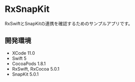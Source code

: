 # RxSnapKit
RxSwiftとSnapKitの連携を確認するためのサンプルアプリです。

## 開発環境
- XCode 11.0
- Swift 5
- CocoaPods 1.8.1
- RxSwift, RxCocoa 5.0.1
- SnapKit 5.0.1
